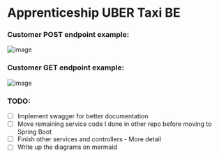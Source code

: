 # Apprenticeship UBER Taxi BE

### Customer POST endpoint example:

![image](https://github.com/CharlieWoo01/apprenticeship-taxi/assets/68980359/8f0d02c4-0b00-4df6-8113-1b47e0923095)

### Customer GET endpoint example:

![image](https://github.com/CharlieWoo01/apprenticeship-taxi/assets/68980359/9118ea91-fd32-43ff-bad4-d3c18e527f3e)

### TODO:
- [ ] Implement swagger for better documentation
- [ ] Move remaining service code I done in other repo before moving to Spring Boot
- [ ] Finish other services and controllers - More detail
- [ ] Write up the diagrams on mermaid
